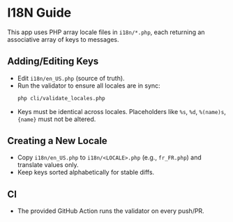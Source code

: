 # I18N Guide

This app uses PHP array locale files in `i18n/*.php`, each returning an associative array of keys to messages.

## Adding/Editing Keys
- Edit `i18n/en_US.php` (source of truth).
- Run the validator to ensure all locales are in sync:
  ```bash
  php cli/validate_locales.php
  ```
- Keys must be identical across locales. Placeholders like `%s`, `%d`, `%(name)s`, `{name}` must not be altered.

## Creating a New Locale
- Copy `i18n/en_US.php` to `i18n/<LOCALE>.php` (e.g., `fr_FR.php`) and translate values only.
- Keep keys sorted alphabetically for stable diffs.

## CI
- The provided GitHub Action runs the validator on every push/PR.
